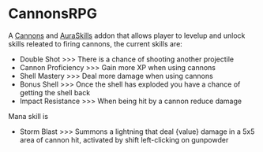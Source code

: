 CannonsRPG
=======

A [Cannons](https://github.com/Intybyte/Cannons) and [AuraSkills](https://github.com/Archy-X/AuraSkills) addon that allows player to levelup and unlock skills releated to firing
cannons, the current skills are:

- Double Shot >>> There is a chance of shooting another projectile
- Cannon Proficiency >>> Gain more XP when using cannons
- Shell Mastery >>> Deal more damage when using cannons
- Bonus Shell >>> Once the shell has exploded you have a chance of getting the shell back
- Impact Resistance >>> When being hit by a cannon reduce damage

Mana skill is
- Storm Blast >>> Summons a lightning that deal {value} damage in a 5x5 area of cannon hit, activated by shift left-clicking on gunpowder
